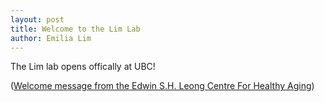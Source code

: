 ```yaml
---
layout: post
title: Welcome to the Lim Lab
author: Emilia Lim
---
```


The Lim lab opens offically at UBC!

([Welcome message from the Edwin S.H. Leong Centre For Healthy Aging](https://www.linkedin.com/feed/update/urn:li:activity:7156073675123810305/)) 